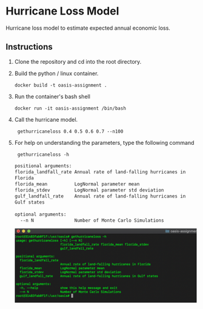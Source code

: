 # Hurricane Loss Model

Hurricane loss model to estimate expected annual economic loss.

## Instructions
1. Clone the repository and cd into the root directory.
2. Build the python / linux container.
    ``` 
    docker build -t oasis-assignment .
    ```
3. Run the container's bash shell
    ```
    docker run -it oasis-assignment /bin/bash
    ```
4. Call the hurricane model.
   
   ```
    gethurricaneloss 0.4 0.5 0.6 0.7 --n100
   ```
5. For help on understanding the parameters, type the following command
   ```
    gethurricaneloss -h
   ```
    
    ```
    positional arguments:
    florida_landfall_rate Annual rate of land-falling hurricanes in Florida
    florida_mean          LogNormal parameter mean
    florida_stdev         LogNormal parameter std deviation
    gulf_landfall_rate    Annual rate of land-falling hurricanes in Gulf states
    
    optional arguments:
      --n N               Number of Monte Carlo Simulations
    ```
   
    ![gethurricaneloss](img/help.png?raw=true)
   
   
